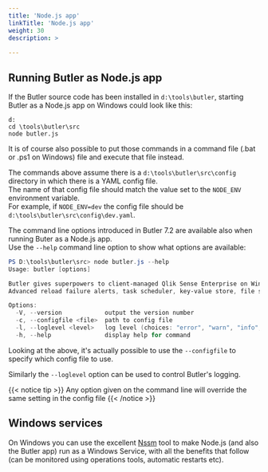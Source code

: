 ```yaml
---
title: 'Node.js app'
linkTitle: 'Node.js app'
weight: 30
description: >
    
---
```


<!-- {{% pageinfo %}}
This is a placeholder page that shows you how to use this template site.
{{% /pageinfo %}} -->

## Running Butler as Node.js app

If the Butler source code has been installed in `d:\tools\butler`, starting Butler as a Node.js app on Windows could look like this:  

    d:
    cd \tools\butler\src
    node butler.js

It is of course also possible to put those commands in a command file (.bat or .ps1 on Windows) file and execute that file instead.

The commands above assume there is a `d:\tools\butler\src\config` directory in which there is a YAML config file.  
The name of that config file should match the value set to the `NODE_ENV` environment variable.  
For example, if `NODE_ENV=dev` the config file should be `d:\tools\butler\src\config\dev.yaml`.

The command line options introduced in Butler 7.2 are available also when running Buter as a Node.js app.  
Use the `--help` command line option to show what options are available:

```powershell
PS D:\tools\butler\src> node butler.js --help
Usage: butler [options]

Butler gives superpowers to client-managed Qlik Sense Enterprise on Windows!
Advanced reload failure alerts, task scheduler, key-value store, file system access and much more.

Options:
  -V, --version            output the version number
  -c, --configfile <file>  path to config file
  -l, --loglevel <level>   log level (choices: "error", "warn", "info", "verbose", "debug", "silly")
  -h, --help               display help for command
```

Looking at the above, it's actually possible to use the `--configfile` to specify which config file to use.  

Similarly the `--loglevel` option can be used to control Butler's logging.

{{< notice tip >}}
Any option given on the command line will override the same setting in the config file
{{< /notice >}}

## Windows services

On Windows you can use the excellent [Nssm](https://nssm.cc/) tool to make Node.js (and also the Butler app) run as a Windows Service, with all the benefits that follow (can be monitored using operations tools, automatic restarts etc).
